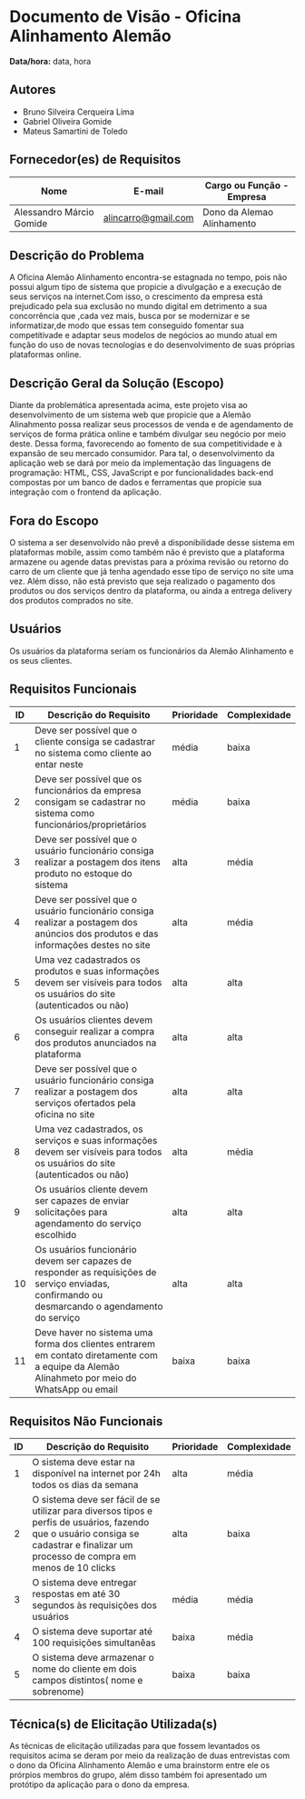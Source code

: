 # Documento de Visão - Oficina Alinhamento Alemão

**Data/hora:** data, hora  

## Autores
- Bruno Silveira Cerqueira Lima
- Gabriel Oliveira Gomide
- Mateus Samartini de Toledo

## Fornecedor(es) de Requisitos

| Nome | E-mail | Cargo ou Função - Empresa |
| --- | --- | --- |
|Alessandro Márcio Gomide|alincarro@gmail.com|Dono da Alemao Alinhamento|

## Descrição do Problema
A Oficina Alemão Alinhamento encontra-se estagnada no tempo, pois não possui algum tipo de sistema que propicie a divulgação e a execução de seus serviços na internet.Com isso,  o crescimento da empresa está prejudicado pela sua exclusão no mundo digital em detrimento a sua concorrência que ,cada vez mais, busca por se modernizar e se informatizar,de modo que essas tem conseguido fomentar sua competitivade e adaptar seus modelos de negócios ao mundo atual em função do uso de novas tecnologias e do desenvolvimento de suas próprias plataformas online.
## Descrição Geral da Solução (Escopo)
Diante da problemática apresentada acima, este projeto visa ao desenvolvimento de um sistema web que propicie que a Alemão Alinahmento possa realizar seus processos de venda e de agendamento de serviços de forma prática online e também divulgar seu negócio por meio deste. Dessa forma, favorecendo ao fomento de sua competitividade e à expansão de seu mercado consumidor.
Para tal, o desenvolvimento da aplicação web se dará por meio da implementação das linguagens de programação: HTML, CSS, JavaScript e por funcionalidades back-end compostas por um banco de dados e ferramentas que propicie sua integração com o frontend da aplicação.
## Fora do Escopo
O sistema a ser desenvolvido não prevê a disponibilidade desse sistema em plataformas mobile, assim como também não é previsto que a plataforma armazene ou agende datas previstas para a próxima revisão  ou retorno do carro de um cliente que já tenha agendado esse tipo de serviço no site uma vez. Além disso, não está previsto que seja realizado o pagamento dos produtos ou dos serviços dentro da plataforma, ou ainda a entrega delivery dos produtos comprados no site.
## Usuários
Os usuários da plataforma seriam os funcionários da Alemão Alinhamento e os seus clientes.
## Requisitos Funcionais

| ID | Descrição do Requisito | Prioridade | Complexidade |
| --- | --- | --- | --- |
| 1|Deve ser possível que o cliente  consiga se cadastrar no sistema como cliente ao entar neste |média|baixa |
| 2|Deve ser possível que os funcionários da empresa consigam se cadastrar no sistema como funcionários/proprietários |média |baixa |
| 3|Deve ser possível que o usuário funcionário consiga realizar a postagem dos itens  produto no estoque do sistema  |alta |média |
| 4|Deve ser possível que o usuário funcionário consiga realizar a postagem dos anúncios dos produtos e das informações destes no site |alta |média |
| 5|Uma vez cadastrados os produtos e suas informações devem ser visíveis para todos os usuários do site (autenticados ou não)  |alta |alta |
| 6|Os usuários clientes devem conseguir realizar a compra dos produtos anunciados na plataforma |alta |alta |
| 7|Deve ser possível que o usuário funcionário consiga realizar a postagem dos serviços ofertados pela oficina no site |alta |alta |
| 8|Uma vez cadastrados, os serviços e suas informações devem ser visíveis para todos os usuários do site (autenticados ou não)  |alta |média |
| 9| Os usuários cliente devem ser capazes de enviar solicitações para agendamento do serviço escolhido|alta |alta |
| 10| Os usuários funcionário devem ser capazes de responder as requisições de serviço enviadas, confirmando ou desmarcando o  agendamento do serviço|alta |alta |
| 11|Deve haver no sistema uma forma dos clientes entrarem em contato diretamente com a equipe da Alemão Alinahmeto por meio do WhatsApp ou email |baixa |baixa |

## Requisitos Não Funcionais

| ID | Descrição do Requisito | Prioridade | Complexidade |
| --- | --- | --- | --- |
| 1|O sistema deve estar na disponível na internet por 24h todos os dias da semana |alta |média |
| 2|O sistema deve ser fácil de se utilizar para diversos tipos e perfis de usuários, fazendo que o usuário consiga se cadastrar e finalizar um processo de compra em menos de 10 clicks| alta|baixa |
| 3|O sistema deve entregar respostas em até 30 segundos às requisições dos usuários |média |média |
| 4|O sistema deve suportar até 100 requisições simultanêas |baixa |média |
| 5|O sistema deve armazenar o nome do cliente em dois campos distintos( nome e sobrenome) |baixa |baixa |

## Técnica(s) de Elicitação Utilizada(s)
As técnicas de elicitação utilizadas para que  fossem levantados os requisitos acima se deram por meio da realização de duas entrevistas com o dono da Oficina Alinhamento Alemão e uma brainstorm entre ele os prórpios membros do grupo, além disso também foi apresentado um protótipo da aplicação para o dono da empresa.
